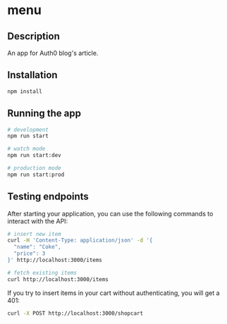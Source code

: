 # menu

## Description

An app for Auth0 blog's article.

## Installation

```bash
npm install
```

## Running the app

```bash
# development
npm run start

# watch mode
npm run start:dev

# production mode
npm run start:prod
```

## Testing endpoints

After starting your application, you can use the following commands to interact with the API:

```bash
# insert new item
curl -H 'Content-Type: application/json' -d '{
  "name": "Coke",
  "price": 3
}' http://localhost:3000/items

# fetch existing items
curl http://localhost:3000/items
```

If you try to insert items in your cart without authenticating, you will get a 401:

```bash
curl -X POST http://localhost:3000/shopcart
```
